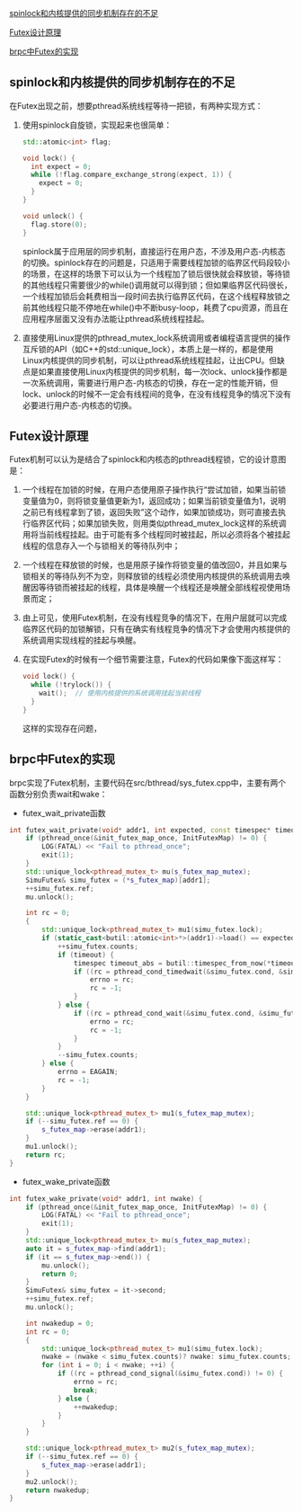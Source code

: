 [spinlock和内核提供的同步机制存在的不足](#spinlock和内核提供的同步机制存在的不足)

[Futex设计原理](#Futex设计原理)

[brpc中Futex的实现](#brpc中Futex的实现)

## spinlock和内核提供的同步机制存在的不足
在Futex出现之前，想要pthread系统线程等待一把锁，有两种实现方式：

1. 使用spinlock自旋锁，实现起来也很简单：

    ```c++
    std::atomic<int> flag;

    void lock() {
      int expect = 0;
      while (!flag.compare_exchange_strong(expect, 1)) {
        expect = 0;
      }
    }

    void unlock() {
      flag.store(0);
    }
    ```

   spinlock属于应用层的同步机制，直接运行在用户态，不涉及用户态-内核态的切换。spinlock存在的问题是，只适用于需要线程加锁的临界区代码段较小的场景，在这样的场景下可以认为一个线程加了锁后很快就会释放锁，等待锁的其他线程只需要很少的while()调用就可以得到锁；但如果临界区代码很长，一个线程加锁后会耗费相当一段时间去执行临界区代码，在这个线程释放锁之前其他线程只能不停地在while()中不断busy-loop，耗费了cpu资源，而且在应用程序层面又没有办法能让pthread系统线程挂起。

2. 直接使用Linux提供的pthread_mutex_lock系统调用或者编程语言提供的操作互斥锁的API（如C++的std::unique_lock），本质上是一样的，都是使用Linux内核提供的同步机制，可以让pthread系统线程挂起，让出CPU。但缺点是如果直接使用Linux内核提供的同步机制，每一次lock、unlock操作都是一次系统调用，需要进行用户态-内核态的切换，存在一定的性能开销，但lock、unlock的时候不一定会有线程间的竞争，在没有线程竞争的情况下没有必要进行用户态-内核态的切换。

## Futex设计原理
Futex机制可以认为是结合了spinlock和内核态的pthread线程锁，它的设计意图是：

1. 一个线程在加锁的时候，在用户态使用原子操作执行“尝试加锁，如果当前锁变量值为0，则将锁变量值更新为1，返回成功；如果当前锁变量值为1，说明之前已有线程拿到了锁，返回失败”这个动作，如果加锁成功，则可直接去执行临界区代码；如果加锁失败，则用类似pthread_mutex_lock这样的系统调用将当前线程挂起。由于可能有多个线程同时被挂起，所以必须将各个被挂起线程的信息存入一个与锁相关的等待队列中；

2. 一个线程在释放锁的时候，也是用原子操作将锁变量的值改回0，并且如果与锁相关的等待队列不为空，则释放锁的线程必须使用内核提供的系统调用去唤醒因等待锁而被挂起的线程，具体是唤醒一个线程还是唤醒全部线程视使用场景而定；

3. 由上可见，使用Futex机制，在没有线程竞争的情况下，在用户层就可以完成临界区代码的加锁解锁，只有在确实有线程竞争的情况下才会使用内核提供的系统调用实现线程的挂起与唤醒。

4. 在实现Futex的时候有一个细节需要注意，Futex的代码如果像下面这样写：

   ```c++
   void lock() {
     while (!trylock()) {
       wait();  // 使用内核提供的系统调用挂起当前线程
     }
   }
   ```
   
   这样的实现存在问题， 

## brpc中Futex的实现
brpc实现了Futex机制，主要代码在src/bthread/sys_futex.cpp中，主要有两个函数分别负责wait和wake：

- futex_wait_private函数

```c++
int futex_wait_private(void* addr1, int expected, const timespec* timeout) {
    if (pthread_once(&init_futex_map_once, InitFutexMap) != 0) {
        LOG(FATAL) << "Fail to pthread_once";
        exit(1);
    }
    std::unique_lock<pthread_mutex_t> mu(s_futex_map_mutex);
    SimuFutex& simu_futex = (*s_futex_map)[addr1];
    ++simu_futex.ref;
    mu.unlock();

    int rc = 0;
    {
        std::unique_lock<pthread_mutex_t> mu1(simu_futex.lock);
        if (static_cast<butil::atomic<int>*>(addr1)->load() == expected) {
            ++simu_futex.counts;
            if (timeout) {
                timespec timeout_abs = butil::timespec_from_now(*timeout);
                if ((rc = pthread_cond_timedwait(&simu_futex.cond, &simu_futex.lock, &timeout_abs)) != 0) {
                    errno = rc;
                    rc = -1;
                }
            } else {
                if ((rc = pthread_cond_wait(&simu_futex.cond, &simu_futex.lock)) != 0) {
                    errno = rc;
                    rc = -1;
                }
            }
            --simu_futex.counts;
        } else {
            errno = EAGAIN;
            rc = -1;
        }
    }

    std::unique_lock<pthread_mutex_t> mu1(s_futex_map_mutex);
    if (--simu_futex.ref == 0) {
        s_futex_map->erase(addr1);
    }
    mu1.unlock();
    return rc;
}
```

- futex_wake_private函数

```c++
int futex_wake_private(void* addr1, int nwake) {
    if (pthread_once(&init_futex_map_once, InitFutexMap) != 0) {
        LOG(FATAL) << "Fail to pthread_once";
        exit(1);
    }
    std::unique_lock<pthread_mutex_t> mu(s_futex_map_mutex);
    auto it = s_futex_map->find(addr1);
    if (it == s_futex_map->end()) {
        mu.unlock();
        return 0;
    }
    SimuFutex& simu_futex = it->second;
    ++simu_futex.ref;
    mu.unlock();

    int nwakedup = 0;
    int rc = 0;
    {
        std::unique_lock<pthread_mutex_t> mu1(simu_futex.lock);
        nwake = (nwake < simu_futex.counts)? nwake: simu_futex.counts;
        for (int i = 0; i < nwake; ++i) {
            if ((rc = pthread_cond_signal(&simu_futex.cond)) != 0) {
                errno = rc;
                break;
            } else {
                ++nwakedup;
            }
        }
    }

    std::unique_lock<pthread_mutex_t> mu2(s_futex_map_mutex);
    if (--simu_futex.ref == 0) {
        s_futex_map->erase(addr1);
    }
    mu2.unlock();
    return nwakedup;
}
```
